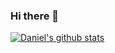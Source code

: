 ### Hi there 👋

<!--
**DanielRaj1610/DanielRaj1610** is a ✨ _special_ ✨ repository because its `README.md` (this file) appears on your GitHub profile.

Here are some ideas to get you started:

- 🔭 I’m currently working on ...
- 🌱 I’m currently learning ...
- 👯 I’m looking to collaborate on ...
- 🤔 I’m looking for help with ...
- 💬 Ask me about ...
- 📫 How to reach me: ...
- 😄 Pronouns: ...
- ⚡ Fun fact: ...
-->
[![Daniel's github stats](https://github-readme-stats.vercel.app/api?username=DanielRaj1610&count_private=true&show_icons=true&theme=radical&hide_rank=false)](https://github.com/anuraghazra/github-readme-stats)
